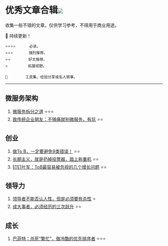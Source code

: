 # 优秀文章合辑![](https://visitor-badge.glitch.me/badge?page_id=kerthcet.Blogs)
收集一些不错的文章。仅供学习参考，不得用于商业用途。

🌱 持续更新！

    ⭐️⭐️⭐️⭐️️️️ ️️️     必读。
    ⭐️⭐️⭐️       强烈推荐。
    ⭐️⭐️️️️        好文推荐。
    ⭐️️️️         拓展视野。

    🌛 ️       工具集、经验分享或名人轶事。

--------------------------------------------------------

## 微服务架构
1. [微服务拆分之道](https://mp.weixin.qq.com/s/JfKxw8qxOmuiIdIGrDMkOw)  ⭐️⭐️️️️⭐
2. [致传统企业朋友：不够痛就别微服务，有坑](https://mp.weixin.qq.com/s/tHRl5OQHY2mNXqKwACCVWw) ⭐️️️️⭐


## 创业
1. [做To B，一定要避免9类错误！](https://mp.weixin.qq.com/s/p6IiW8OCfXMEiuCOFfr6Gw) ⭐️⭐️
2. [长期主义，就是扔掉投票器，踏上称重机](https://mp.weixin.qq.com/s/jyAv_9Se1dwNRU00ux-VEg) ⭐️⭐️
3. [钉钉叶军：ToB最容易被忽视的几个增长问题](https://mp.weixin.qq.com/s/O-yxujkM6S_nigRI1mxDfQ) ⭐️⭐️


## 领导力
1. [领导者不能否认人性，但是必须要有杀性](https://mp.weixin.qq.com/s/CD_OYKW469pV-eUCHkBjJw) ⭐️
2. [成大事者，必须经历的三次跃升](https://mp.weixin.qq.com/s/3MeH3jH57eVmkHbvzdRRqw) ⭐️⭐️


## 成长
1. [巴菲特：杀死“繁忙”，做冷酷的优先排序者](https://mp.weixin.qq.com/s/ZKUldnwmBjjY8XwZlFcx6A) ⭐️⭐️⭐️